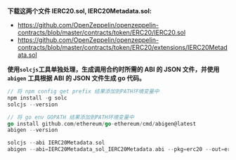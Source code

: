 **下载这两个文件 IERC20.sol, IERC20Metadata.sol:**
- https://github.com/OpenZeppelin/openzeppelin-contracts/blob/master/contracts/token/ERC20/IERC20.sol
- https://github.com/OpenZeppelin/openzeppelin-contracts/blob/master/contracts/token/ERC20/extensions/IERC20Metadata.sol


**使用`solcjs`工具单独处理，生成调用合约时所需的 ABI 的 JSON 文件，并使用 `abigen` 工具根据 ABI 的 JSON 文件生成 go 代码。**
```go
// 将 npm config get prefix 结果添加到PATH环境变量中
npm install -g solc
solcjs --version

// 将 go env GOPATH 结果添加到PATH环境变量中
go install github.com/ethereum/go-ethereum/cmd/abigen@latest
abigen --version

solcjs --abi IERC20Metadata.sol
abigen --abi=IERC20Metadata_sol_IERC20Metadata.abi --pkg=erc20 --out=erc20.go
```